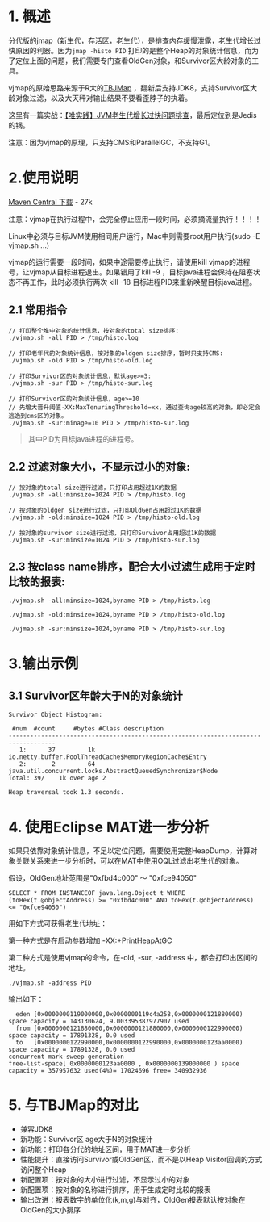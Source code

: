 # 1. 概述

分代版的jmap（新生代，存活区，老生代），是排查内存缓慢泄露，老生代增长过快原因的利器。因为`jmap -histo PID`  打印的是整个Heap的对象统计信息，而为了定位上面的问题，我们需要专门查看OldGen对象，和Survivor区大龄对象的工具。

vjmap的原始思路来源于R大的[TBJMap](https://github.com/alibaba/TBJMap) ，翻新后支持JDK8，支持Survivor区大龄对象过滤，以及大天秤对输出结果不要看歪脖子的执着。


这里有一篇实战：[【唯实践】JVM老生代增长过快问题排查](https://mp.weixin.qq.com/s/6cJ5JuEgEWmMBzJFBDsSMg)，最后定位到是Jedis的锅。


注意：因为vjmap的原理，只支持CMS和ParallelGC，不支持G1。


# 2.使用说明

[Maven Central 下载](http://repo1.maven.org/maven2/com/vip/vjtools/vjmap/1.0.0/vjmap-1.0.0.zip) - 27k

注意：vjmap在执行过程中，会完全停止应用一段时间，必须摘流量执行！！！！

Linux中必须与目标JVM使用相同用户运行，Mac中则需要root用户执行(sudo -E vjmap.sh ...)

vjmap的运行需要一段时间，如果中途需要停止执行，请使用kill vjmap的进程号，让vjmap从目标进程退出。如果错用了kill -9 ，目标java进程会保持在阻塞状态不再工作，此时必须执行两次 kill -18 目标进程PID来重新唤醒目标java进程。



    
## 2.1 常用指令

```
// 打印整个堆中对象的统计信息，按对象的total size排序:
./vjmap.sh -all PID > /tmp/histo.log

// 打印老年代的对象统计信息，按对象的oldgen size排序，暂时只支持CMS:  
./vjmap.sh -old PID > /tmp/histo-old.log

// 打印Survivor区的对象统计信息，默认age>=3: 
./vjmap.sh -sur PID > /tmp/histo-sur.log

// 打印Survivor区的对象统计信息，age>=10
// 先增大晋升阈值-XX:MaxTenuringThreshold=xx, 通过查询age较高的对象，即必定会逃逸到cms区的对象。
./vjmap.sh -sur:minage=10 PID > /tmp/histo-sur.log
```

> 其中PID为目标java进程的进程号。



## 2.2 过滤对象大小，不显示过小的对象:

```
// 按对象的total size进行过滤，只打印占用超过1K的数据
./vjmap.sh -all:minsize=1024 PID > /tmp/histo.log

// 按对象的oldgen size进行过滤，只打印OldGen占用超过1K的数据
./vjmap.sh -old:minsize=1024 PID > /tmp/histo-old.log

// 按对象的survivor size进行过滤，只打印Survivor占用超过1K的数据
./vjmap.sh -sur:minsize=1024 PID > /tmp/histo-sur.log
```

## 2.3 按class name排序，配合大小过滤生成用于定时比较的报表:

```
./vjmap.sh -all:minsize=1024,byname PID > /tmp/histo.log

./vjmap.sh -old:minsize=1024,byname PID > /tmp/histo-old.log

./vjmap.sh -sur:minsize=1024,byname PID > /tmp/histo-sur.log
```

# 3.输出示例


## 3.1 Survivor区年龄大于N的对象统计

```
Survivor Object Histogram:

 #num  #count     #bytes #Class description
-----------------------------------------------------------------------------------
   1:      37         1k io.netty.buffer.PoolThreadCache$MemoryRegionCache$Entry
   2:       2         64 java.util.concurrent.locks.AbstractQueuedSynchronizer$Node
Total: 39/    1k over age 2

Heap traversal took 1.3 seconds.
```

# 4. 使用Eclipse MAT进一步分析

如果只依靠对象统计信息，不足以定位问题，需要使用完整HeapDump，计算对象关联关系来进一步分析时，可以在MAT中使用OQL过滤出老生代的对象。

假设，OldGen地址范围是"0xfbd4c000" ～ "0xfce94050"

```
SELECT * FROM INSTANCEOF java.lang.Object t WHERE (toHex(t.@objectAddress) >= "0xfbd4c000" AND toHex(t.@objectAddress) <= "0xfce94050")
```

用如下方式可获得老生代地址：

第一种方式是在启动参数增加 -XX:+PrintHeapAtGC

第二种方式是使用vjmap的命令，在-old, -sur, -address 中，都会打印出区间的地址。 

```
./vjmap.sh -address PID

``` 

输出如下：
```
  eden [0x0000000119000000,0x0000000119c4a258,0x0000000121880000) space capacity = 143130624, 9.003395387977907 used
  from [0x0000000121880000,0x0000000121880000,0x0000000122990000) space capacity = 17891328, 0.0 used
  to   [0x0000000122990000,0x0000000122990000,0x0000000123aa0000) space capacity = 17891328, 0.0 used
concurrent mark-sweep generation
free-list-space[ 0x0000000123aa0000 , 0x0000000139000000 ) space capacity = 357957632 used(4%)= 17024696 free= 340932936
```


# 5. 与TBJMap的对比

* 兼容JDK8
* 新功能：Survivor区 age大于N的对象统计
* 新功能：打印各分代的地址区间，用于MAT进一步分析
* 性能提升：直接访问Survivor或OldGen区，而不是以Heap Visitor回调的方式访问整个Heap
* 新配置项：按对象的大小进行过滤，不显示过小的对象
* 新配置项：按对象的名称进行排序，用于生成定时比较的报表
* 输出改进：报表数字的单位化(k,m,g)与对齐，OldGen报表默认按对象在OldGen的大小排序

```